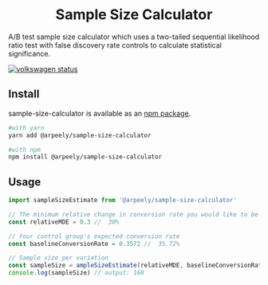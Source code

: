<h1 align="center">Sample Size Calculator</h1>

A/B test sample size calculator which uses a two-tailed sequential likelihood ratio test with false discovery rate controls to calculate statistical significance.

[![volkswagen status](https://auchenberg.github.io/volkswagen/volkswargen_ci.svg?v=1)](https://github.com/auchenberg/volkswagen)

## Install

sample-size-calculator is available as an [npm package](https://www.npmjs.com/package/@arpeely/sample-size-calculator).

```sh
#with yarn
yarn add @arpeely/sample-size-calculator

#with npm
npm install @arpeely/sample-size-calculator
```

## Usage

```javascript
import sampleSizeEstimate from '@arpeely/sample-size-calculator'

// The minimum relative change in conversion rate you would like to be able to detect.
const relativeMDE = 0.3 //  30%

// Your control group's expected conversion rate
const baselineConversionRate = 0.3572 //  35.72%

// Sample size per variation
const sampleSize = ampleSizeEstimate(relativeMDE, baselineConversionRate)
console.log(sampleSize) // output: 160
```
